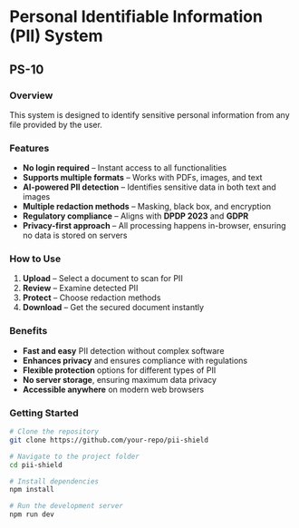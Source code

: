 # **Personal Identifiable Information (PII) System**  
## **PS-10**  

### **Overview**  
This system is designed to identify sensitive personal information from any file provided by the user.  

### **Features**  
- **No login required** – Instant access to all functionalities  
- **Supports multiple formats** – Works with PDFs, images, and text  
- **AI-powered PII detection** – Identifies sensitive data in both text and images  
- **Multiple redaction methods** – Masking, black box, and encryption  
- **Regulatory compliance** – Aligns with **DPDP 2023** and **GDPR**  
- **Privacy-first approach** – All processing happens in-browser, ensuring no data is stored on servers  

### **How to Use**  
1. **Upload** – Select a document to scan for PII  
2. **Review** – Examine detected PII  
3. **Protect** – Choose redaction methods  
4. **Download** – Get the secured document instantly  

### **Benefits**  
- **Fast and easy** PII detection without complex software  
- **Enhances privacy** and ensures compliance with regulations  
- **Flexible protection** options for different types of PII  
- **No server storage**, ensuring maximum data privacy  
- **Accessible anywhere** on modern web browsers  

### **Getting Started**  
```sh
# Clone the repository
git clone https://github.com/your-repo/pii-shield

# Navigate to the project folder
cd pii-shield

# Install dependencies
npm install

# Run the development server
npm run dev
